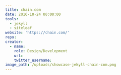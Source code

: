 ```yaml
---
title: chain.com
date: 2016-10-24 00:00:00
tools:
  - jekyll
  - siteleaf
website: 'https://chain.com/'
repo:
creator:
  - name:
    role: Design/Development
    url:
    twitter_username:
image_path: /uploads/showcase-jekyll-chain-com.png
---
```



